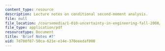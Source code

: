 ```yaml
---
content_type: resource
description: Lecture notes on conditional second-moment analysis.
file: null
file_location: /coursemedia/1-010-uncertainty-in-engineering-fall-2008/7d700f8750ca621ee14e370eeedaf000_notes_07.pdf
file_type: application/pdf
resourcetype: Document
title: 'Brief Notes #7'
uid: 7d700f87-50ca-621e-e14e-370eeedaf000
---
```

